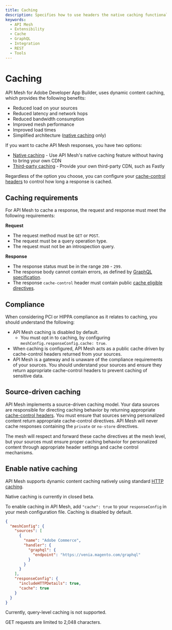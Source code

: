 ```yaml
---
title: Caching
description: Specifies how to use headers the native caching functionality of API Mesh for Adobe Developer App Builder.
keywords:
  - API Mesh
  - Extensibility
  - Cache
  - GraphQL
  - Integration
  - REST
  - Tools
---
```


# Caching

API Mesh for Adobe Developer App Builder, uses dynamic content caching, which provides the following benefits:

- Reduced load on your sources
- Reduced latency and network hops
- Reduced bandwidth consumption
- Improved mesh performance
- Improved load times
- Simplified architecture ([native caching](#enable-native-caching) only)

If you want to cache API Mesh responses, you have two options:

- [Native caching](#enable-native-caching) - Use API Mesh's native caching feature without having to bring your own CDN
- [Third-party caching](./fastly.md) - Provide your own third-party CDN, such as Fastly

Regardless of the option you choose, you can configure your [cache-control headers](./cache-control-headers.md) to control how long a response is cached.

## Caching requirements

For API Mesh to cache a response, the request and response must meet the following requirements:

**Request**

- The request method must be `GET` or `POST`.
- The request must be a query operation type.
- The request must not be an introspection query.

**Response**

- The response status must be in the range `200` - `299`.
- The response body cannot contain errors, as defined by [GraphQL specification](https://spec.graphql.org/October2021/#sec-Errors).
- The response `cache-control` header must contain public [cache eligible directives](./cache-control-headers.md#response-headers).

## Compliance

When considering PCI or HIPPA compliance as it relates to caching, you should understand the following:

- API Mesh caching is disabled by default.
  - You must opt in to caching, by configuring `meshConfig.responseConfig.cache: true`.
- When caching is configured, API Mesh acts as a public cache driven by cache-control headers returned from your sources.
- API Mesh is a gateway and is unaware of the compliance requirements of your sources. You should understand your sources and ensure they return appropriate cache-control headers to prevent caching of sensitive data.

## Source-driven caching

API Mesh implements a source-driven caching model. Your data sources are responsible for directing caching behavior by returning appropriate [cache-control headers](./cache-control-headers.md). You must ensure that sources serving personalized content return appropriate cache-control directives. API Mesh will never cache responses containing the `private` or `no-store` directives.

The mesh will respect and forward these cache directives at the mesh level, but your sources must ensure proper caching behavior for personalized content through appropriate header settings and cache control mechanisms.

## Enable native caching

API Mesh supports dynamic content caching natively using standard [HTTP caching](https://developer.mozilla.org/en-US/docs/Web/HTTP/Caching).

<InlineAlert variant="info" slots="text"/>

Native caching is currently in closed beta.

To enable caching in API Mesh, add `"cache": true` to your `responseConfig` in your mesh configuration file. Caching is disabled by default.

```json
{
  "meshConfig": {
    "sources": [
      {
        "name": "Adobe Commerce",
        "handler": {
          "graphql": {
            "endpoint": "https://venia.magento.com/graphql"
          }
        }
      }
    ],
    "responseConfig": {
      "includeHTTPDetails": true,
      "cache": true
    }
  }
}
```

<InlineAlert variant="info" slots="text"/>

Currently, query-level caching is not supported.

<InlineAlert variant="info" slots="text"/>

GET requests are limited to 2,048 characters.
